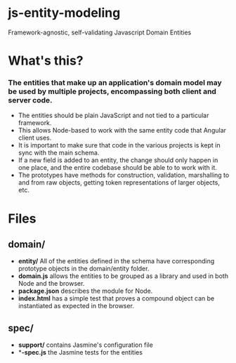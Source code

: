 # js-entity-modeling
Framework-agnostic, self-validating Javascript Domain Entities

# What's this?
### The entities that make up an application's domain model may be used by multiple projects, encompassing both client and server code.
* The entities should be plain JavaScript and not tied to a particular framework.
* This allows Node-based to work with the same entity code that Angular client uses.
* It is important to make sure that code in the various projects is kept in sync with the main schema. 
* If a new field is added to an entity, the change should only happen in one place, and the entire codebase should be able to to work with it.
* The prototypes have methods for construction, validation, marshalling to and from raw objects, getting token representations of larger objects, etc.

# Files
## domain/
* **entity/** All of the entities defined in the schema have corresponding prototype objects in the domain/entity folder.
* **domain.js** allows the entities to be grouped as a library and used in both Node and the browser.
* **package.json** describes the module for Node.
* **index.html** has a simple test that proves a compound object can be instantiated as expected in the browser. 

## spec/
* **support/** contains Jasmine's configuration file
* ***-spec.js** the Jasmine tests for the entities



